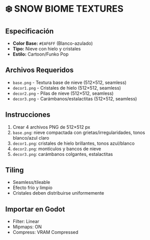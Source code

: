 # ❄️ SNOW BIOME TEXTURES

## Especificación
- **Color Base:** `#EAF6FF` (Blanco-azulado)
- **Tipo:** Nieve con hielo y cristales
- **Estilo:** Cartoon/Funko Pop

## Archivos Requeridos
- `base.png` - Textura base de nieve (512×512, seamless)
- `decor1.png` - Cristales de hielo (512×512, seamless)
- `decor2.png` - Pilas de nieve (512×512, seamless)
- `decor3.png` - Carámbanos/estalactitas (512×512, seamless)

## Instrucciones
1. Crear 4 archivos PNG de 512×512 px
2. `base.png`: nieve compactada con grietas/irregularidades, tonos blanco/azul claro
3. `decor1.png`: cristales de hielo brillantes, tonos azul/blanco
4. `decor2.png`: montículos y bancos de nieve
5. `decor3.png`: carámbanos colgantes, estalactitas

## Tiling
- Seamless/tileable
- Efecto frío y limpio
- Cristales deben distribuirse uniformemente

## Importar en Godot
- Filter: Linear
- Mipmaps: ON
- Compress: VRAM Compressed
